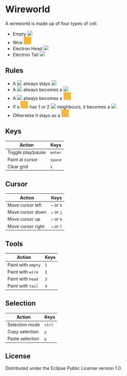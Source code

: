 # Wireworld

A wireworld is made up of four types of cell.

* Empty ![][1]
* Wire ![][2]
* Electron Head ![][3]
* Electron Tail ![][4]

## Rules
* A ![][1] always stays ![][1]
* A ![][3] always becomes a ![][4]
* A ![][4] always becomes a ![2]
* If a ![][2] has 1 or 2 ![][3] neighbours, it becomes a ![][3]
* Otherwise it stays as a ![][2]

## Keys
| Action | Keys |
| ------ | ---- |
| Toggle play/pause | `enter` |
| Paint at cursor | `space` |
| Clear grid | `x` |

## Cursor
| Action | Keys |
| ------ | ---- |
| Move cursor left | `←` or `h` |
| Move cursor down | `↓` or `j` |
| Move cursor up | `↑` or `k` |
| Move cursor right | `→` or `l` |

## Tools
| Action | Keys |
| ------ | ---- |
| Paint with `empty` | `1` |
| Paint with `wire` | `2` |
| Paint with `head` | `3` |
| Paint with `tail` | `4` |

## Selection
| Action | Keys |
| ------ | ---- |
| Selection mode | `ctrl` |
| Copy selection | `y` |
| Paste selection | `p` |

## License
Distributed under the Eclipse Public License version 1.0.

[1]: resources/public/img/empty.png
[2]: resources/public/img/wire.png
[3]: resources/public/img/head.png
[4]: resources/public/img/tail.png

